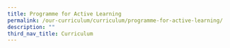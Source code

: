 ```yaml
---
title: Programme for Active Learning
permalink: /our-curriculum/curriculum/programme-for-active-learning/
description: ""
third_nav_title: Curriculum
---
```

